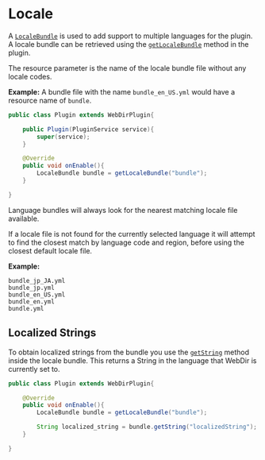 # Locale

A [`LocaleBundle`](/webdir/documentation/com/kttdevelopment/webdir/api/LocaleBundle.html) is used to add support to multiple languages for the plugin. A locale bundle can be retrieved using the [`getLocaleBundle`](/webdir/documentation/com/kttdevelopment/webdir/api/WebDirPlugin.html#getLocaleBundle(java.lang.String)) method in the plugin.

The resource parameter is the name of the locale bundle file without any locale codes.

**Example:** A bundle file with the name `bundle_en_US.yml` would have a resource name of `bundle`.

```java
public class Plugin extends WebDirPlugin{

    public Plugin(PluginService service){
        super(service);
    }

    @Override
    public void onEnable(){
        LocaleBundle bundle = getLocaleBundle("bundle");
    }

}
```

Language bundles will always look for the nearest matching locale file available.

If a locale file is not found for the currently selected language it will attempt to find the closest match by language code and region, before using the closest default locale file.

**Example:**
```
bundle_jp_JA.yml
bundle_jp.yml
bundle_en_US.yml
bundle_en.yml
bundle.yml
```

## Localized Strings

To obtain localized strings from the bundle you use the [`getString`](/webdir/documentation/com/kttdevelopment/webdir/api/LocaleBundle.html#getString(java.lang.String)) method inside the locale bundle. This returns a String in the language that WebDir is currently set to. 

``` java
public class Plugin extends WebDirPlugin{

    @Override
    public void onEnable(){
        LocaleBundle bundle = getLocaleBundle("bundle");

        String localized_string = bundle.getString("localizedString");
    }

}
```